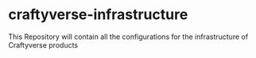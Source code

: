 # craftyverse-infrastructure
This Repository will contain all the configurations for the infrastructure of Craftyverse products
